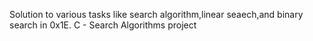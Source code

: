 Solution to various tasks like search algorithm,linear seaech,and binary search in 0x1E. C - Search Algorithms project
